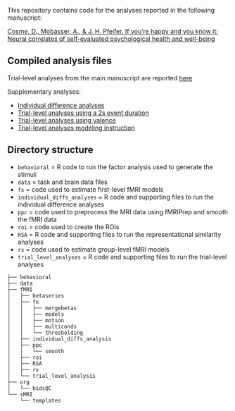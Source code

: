 This repository contains code for the analyses reported in the following manuscript:

[Cosme, D., Mobasser, A., & J. H. Pfeifer. If you’re happy and you know it: Neural correlates of self-evaluated psychological health and well-being](https://psyarxiv.com/86n3b/)


## Compiled analysis files

Trial-level analyses from the main manuscript are reported [here](https://dsnlab.github.io/happy_scripts/fMRI/trial_level_analysis/trial_level_analysis)

Supplementary analyses:
* [Individual difference analyses](https://dsnlab.github.io/happy_scripts/fMRI/individual_diffs_analysis/individual_diffs_analysis)
* [Trial-level analyses using a 2s event duration](https://dsnlab.github.io/happy_scripts/fMRI/trial_level_analysis/trial_level_analysis_2s)
* [Trial-level analyses using valence](https://dsnlab.github.io/happy_scripts/fMRI/trial_level_analysis/trial_level_analysis_valence)
* [Trial-level analyses modeling instruction](https://dsnlab.github.io/happy_scripts/fMRI/trial_level_analysis/trial_level_analysis_change)

## Directory structure

* `behavioral` = R code to run the factor analysis used to generate the stimuli
* `data` = task and brain data files
* `fx` = code used to estimate first-level fMRI models
* `individual_diffs_analyses` = R code and supporting files to run the individual difference analyses
* `ppc` = code used to preprocess the MRI data using fMRIPrep and smooth the fMRI data
* `roi` = code used to create the ROIs
* `RSA` = R code and supporting files to run the representational similarity analyses
* `rx` = code used to estimate group-level fMRI models
* `trial_level_analyses` = R code and supporting files to run the trial-level analyses

```
├── behavioral
├── data
├── fMRI
│	├── betaseries
│	├── fx
│	│	├── mergebetas
│	│	├── models
│	│	├── motion
│	│	├── multiconds
│	│	└── thresholding
│   ├── individual_diffs_analysis
│	├── ppc
│	│	└── smooth
│	├── roi
│	├── RSA
│   ├── rx
│   └── trial_level_analysis
├── org
│	└── bidsQC
└── sMRI
    └── templates
```
